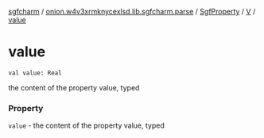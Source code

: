 [sgfcharm](../../../index.md) / [onion.w4v3xrmknycexlsd.lib.sgfcharm.parse](../../index.md) / [SgfProperty](../index.md) / [V](index.md) / [value](./value.md)

# value

`val value: Real`

the content of the property value, typed

### Property

`value` - the content of the property value, typed